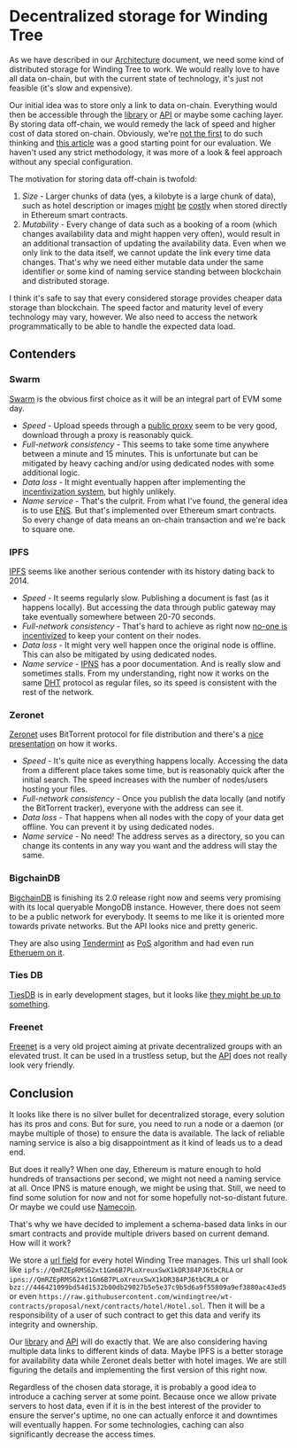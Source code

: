 # Decentralized storage for Winding Tree

As we have described in our [Architecture](https://github.com/windingtree/wiki/blob/master/WT%20Hotel%20Architecture.md#distributed-database-d-db)
document, we need some kind of distributed storage for Winding Tree to work. We would really love to have all data on-chain, but
with the current state of technology, it's just not feasible (it's slow and expensive).

Our initial idea was to store only a link to data on-chain. Everything would then be
accessible through the [library](https://github.com/windingtree/wt-js-libs) or [API](https://github.com/windingtree/wt-nodejs-api)
or maybe some caching layer. By storing data off-chain, we would remedy the lack of speed and higher cost of data stored on-chain.
Obviously, we're [not the first](https://github.com/TiesNetwork/ties-docs/wiki/Where-do-decentralized-applications-store-their-data%3F)
to do such thinking and [this article](https://decentralized.blog/picking-a-decentralized-storage-system.html)
was a good starting point for our evaluation. We haven't used any strict methodology, it was more of a look & feel approach
without any special configuration.

The motivation for storing data off-chain is twofold:

1. *Size* - Larger chunks of data (yes, a kilobyte is a large chunk of data), such as hotel description or images
[might](https://hackernoon.com/ether-purchase-power-df40a38c5a2f) [be](https://ethereum.stackexchange.com/a/896)
[costly](https://www.reddit.com/r/ethereum/comments/6rj8ks/current_storage_costs_and_limits/dl5scwq/) when stored
directly in Ethereum smart contracts.
1. *Mutability* - Every change of data such as a booking of a room (which changes availability data and might happen very often),
would result in an additional transaction of updating the availability data. Even when we only link to the data
itself, we cannot update the link every time data changes. That's why we need either mutable data under the 
same identifier or some kind of naming service standing between blockchain and distributed storage.

I think it's safe to say that every considered storage provides cheaper data storage than blockchain. The speed
factor and maturity level of every technology may vary, however. We also need to access the network programmatically
to be able to handle the expected data load.

## Contenders

### Swarm

[Swarm](https://swarm-guide.readthedocs.io) is the obvious first choice as it will be an integral part of EVM some day.

- *Speed* - Upload speeds through a [public proxy](http://swarm-gateways.net) seem to be very good, download through a proxy is reasonably quick.
- *Full-network consistency* - This seems to take some time anywhere between a minute and 15 minutes. This is unfortunate but
can be mitigated by heavy caching and/or using dedicated nodes with some additional logic.
- *Data loss* - It might eventually happen after implementing the [incentivization system](https://www.youtube.com/watch?v=9Cgyhsjsfbg&feature=youtu.be&list=PLaM7G4Llrb7xNkX0gugDyUm6Z_RrCvWPk),
but highly unlikely.
- *Name service* - That's the culprit. From what I've found, the general idea is to use [ENS](https://ens.domains/). But that's
implemented over Ethereum smart contracts. So every change of data means an on-chain transaction and we're back to square one.

### IPFS

[IPFS](https://ipfs.io/) seems like another serious contender with its history dating back to 2014.

- *Speed* - It seems regularly slow. Publishing a document is fast (as it happens locally). But accessing the data through public gateway
may take eventually somewhere between 20-70 seconds.
- *Full-network consistency* - That's hard to achieve as right now [no-one is incentivized](https://github.com/ipfs/faq/issues/47) to keep
your content on their nodes.
- *Data loss* - It might very well happen once the original node is offline. This can also be mitigated by using dedicated nodes.
- *Name service* - [IPNS](https://medium.com/@yaniv_g/hosting-websites-on-ipfs-with-ipns-b94659c42b52) has a poor documentation. And is really slow
and sometimes stalls. From my understanding, right now it works on the same [DHT](https://github.com/ipfs/go-ipfs/issues/1396) protocol
as regular files, so its speed is consistent with the rest of the network.

### Zeronet

[Zeronet](https://zeronet.io/) uses BitTorrent protocol for file distribution and there's a
[nice presentation](https://docs.google.com/presentation/d/1_2qK1IuOKJ51pgBvllZ9Yu7Au2l551t3XBgyTSvilew/pub?start=false&loop=false&delayms=3000&slide=id.g9a1cce9ee_0_4)
on how it works.

- *Speed* - It's quite nice as everything happens locally. Accessing the data from a different place takes some time, but is reasonably quick
after the initial search. The speed increases with the number of nodes/users hosting your files.
- *Full-network consistency* - Once you publish the data locally (and notify the BitTorrent tracker), everyone with the address can see it.
- *Data loss* - That happens when all nodes with the copy of your data get offline. You can prevent it by using dedicated nodes.
- *Name service* - No need! The address serves as a directory, so you can change its contents in any way you want and the address will stay the same.

### BigchainDB

[BigchainDB](https://www.bigchaindb.com/) is finishing its 2.0 release right now and seems very promising
with its local queryable MongoDB instance. However, there does not seem to be a public network for everybody.
It seems to me like it is oriented more towards private networks. But the API looks nice and pretty generic.

They are also using [Tendermint](https://tendermint.readthedocs.io/en/master/) as [PoS](https://en.wikipedia.org/wiki/Proof-of-stake)
algorithm and had even run [Etheruem on it](http://ethermint.readthedocs.io/en/master/).

### Ties DB

[TiesDB](https://tiesdb.com/) is in early development stages, but it looks like
[they might be up to something](https://github.com/TiesNetwork/ties-docs/wiki/Where-do-decentralized-applications-store-their-data%3F).

### Freenet

[Freenet](https://freenetproject.org/index.html) is a very old project aiming at private decentralized
groups with an elevated trust. It can be used in a trustless setup, but the
[API](https://bluishcoder.co.nz//2017/03/28/introduction-to-the-freenet-api.html) does not really look
very friendly.

## Conclusion

It looks like there is no silver bullet for decentralized storage, every solution has its pros and cons.
But for sure, you need to run a node or a daemon (or maybe multiple of those) to ensure the data is available.
The lack of reliable naming service is also a big disappointment as it kind of leads us to a dead end.

But does it really? When one day, Ethereum is mature enough to hold hundreds of transactions per second, we might
not need a naming service at all. Once IPNS is mature enough, we might be using that. Still, we need to find
some solution for now and not for some hopefully not-so-distant future. Or maybe we could use [Namecoin](https://namecoin.org/).

That's why we have decided to implement a schema-based data links in our smart contracts and provide multiple
drivers based on current demand. How will it work?

We store a [url field](https://github.com/windingtree/wt-contracts/blob/proposal/next/contracts/hotel/Hotel.sol#L22)
for every hotel Winding Tree manages. This url shall look like `ipfs://QmRZEpRMS62xt1Gm6B7PLoXreuxSwX1kDR384PJ6tbCRLA`
or `ipns://QmRZEpRMS62xt1Gm6B7PLoXreuxSwX1kDR384PJ6tbCRLA` or `bzz://446421099bd54d1532b00db29027b5e5e37c9b5d6a9f55809a9ef3880ac43ed5`
or even `https://raw.githubusercontent.com/windingtree/wt-contracts/proposal/next/contracts/hotel/Hotel.sol`. Then
it will be a responsibility of a user of such contract to get this data and verify its integrity and ownership.

Our [library](https://github.com/windingtree/wt-js-libs) and [API](https://github.com/windingtree/wt-nodejs-api)
will do exactly that. We are also considering having multiple data links to different kinds of data. Maybe IPFS
is a better storage for availability data while Zeronet deals better with hotel images. We are still figuring the details
and implementing the first version of this right now.

Regardless of the chosen data storage, it is probably a good idea to introduce a caching server at some point.
Because once we allow private servers to host data, even if it is in the best interest of the provider
to ensure the server's uptime, no one can actually enforce it and downtimes will eventually happen. For some
technologies, caching can also significantly decrease the access times.
